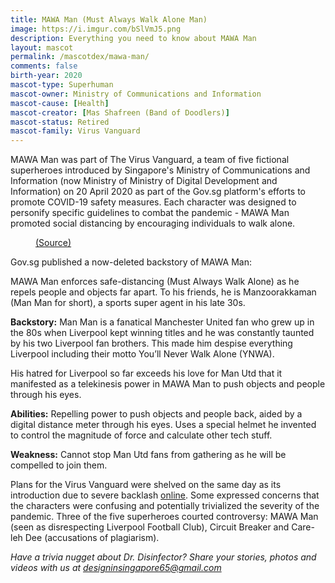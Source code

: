 ```yaml
---
title: MAWA Man (Must Always Walk Alone Man)
image: https://i.imgur.com/bSlVmJ5.png
description: Everything you need to know about MAWA Man
layout: mascot
permalink: /mascotdex/mawa-man/
comments: false
birth-year: 2020
mascot-type: Superhuman
mascot-owner: Ministry of Communications and Information
mascot-cause: [Health]
mascot-creator: [Mas Shafreen (Band of Doodlers)]
mascot-status: Retired
mascot-family: Virus Vanguard
---
```


MAWA Man was part of The Virus Vanguard, a team of five fictional superheroes introduced by Singapore's Ministry of Communications and Information (now Ministry of Ministry of Digital Development and Information) on 20 April 2020 as part of the Gov.sg platform's efforts to promote COVID-19 safety measures. Each character was designed to personify specific guidelines to combat the pandemic - MAWA Man promoted social distancing by encouraging individuals to walk alone.

<figure>
  <img src="https://i.imgur.com/Faltdvj.jpg" alt="">
  <figcaption><a href="https://archive.ph/h1bIE">(Source)</a></figcaption>
</figure>

Gov.sg published a now-deleted backstory of MAWA Man:

MAWA Man enforces safe-distancing (Must Always Walk Alone) as he repels people and objects far apart. To his friends, he is Manzoorakkaman (Man Man for short), a sports super agent in his late 30s.
 
<strong>Backstory:</strong>
Man Man is a fanatical Manchester United fan who grew up in the 80s when Liverpool kept winning titles and he was constantly taunted by his two Liverpool fan brothers. This made him despise everything Liverpool including their motto You’ll Never Walk Alone (YNWA).
 
His hatred for Liverpool so far exceeds his love for Man Utd that it manifested as a telekinesis power in MAWA Man to push objects and people through his eyes.
 
<strong>Abilities:</strong>
Repelling power to push objects and people back, aided by a digital distance meter through his eyes.
Uses a special helmet he invented to control the magnitude of force and calculate other tech stuff.
 
<strong>Weakness:</strong>
Cannot stop Man Utd fans from gathering as he will be compelled to join them.

Plans for the Virus Vanguard were shelved on the same day as its introduction due to severe backlash <a href="https://www.channelnewsasia.com/singapore/covid-19-superhero-virus-vanguard-exit-a-day-after-introduced-765956">online</a>. Some expressed concerns that the characters were confusing and potentially trivialized the severity of the pandemic. Three of the five superheroes courted controversy: MAWA Man (seen as disrespecting Liverpool Football Club), Circuit Breaker and Care-leh Dee (accusations of plagiarism). 

<i>Have a trivia nugget about Dr. Disinfector? Share your stories, photos and videos with us at designinsingapore65@gmail.com</i>

